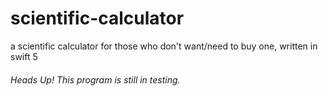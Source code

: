 # scientific-calculator
a scientific calculator for those who don't want/need to buy one, written in swift 5

###### Heads Up! This program is still in testing.
